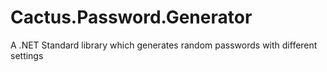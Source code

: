 # Cactus.Password.Generator
 A .NET Standard library which generates random passwords with different settings
